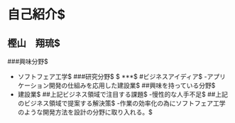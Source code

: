 # 自己紹介$
## 樫山　翔琉$
###興味分野$
- ソフトフェア工学$
###研究分野$
$
***$
#ビジネスアイディア$
-アプリケーション開発の仕組みを応用した建設業$
##興味を持っている分野$
- 建設業$
##上記ビジネス領域で注目する課題$
-慢性的な人手不足$
##上記のビジネス領域で提案する解決策$
-作業の効率化の為にソフトフェア工学のような開発方法を設計の分野に取り入れる。$
